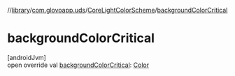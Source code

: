 //[library](../../../index.md)/[com.glovoapp.uds](../index.md)/[CoreLightColorScheme](index.md)/[backgroundColorCritical](background-color-critical.md)

# backgroundColorCritical

[androidJvm]\
open override val [backgroundColorCritical](background-color-critical.md): [Color](https://developer.android.com/reference/kotlin/androidx/compose/ui/graphics/Color.html)

